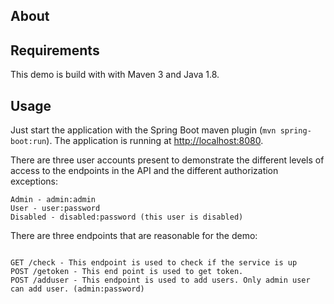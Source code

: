 
## About

## Requirements
This demo is build with with Maven 3 and Java 1.8.

## Usage
Just start the application with the Spring Boot maven plugin (`mvn spring-boot:run`). The application is
running at [http://localhost:8080](http://localhost:8080).

There are three user accounts present to demonstrate the different levels of access to the endpoints in
the API and the different authorization exceptions:
```
Admin - admin:admin
User - user:password
Disabled - disabled:password (this user is disabled)
```

There are three endpoints that are reasonable for the demo:
```

GET /check - This endpoint is used to check if the service is up
POST /getoken - This end point is used to get token.
POST /adduser - This endpoint is used to add users. Only admin user can add user. (admin:password)
```